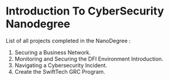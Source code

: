 # Introduction To CyberSecurity Nanodegree



List of all projects completed in the NanoDegree :

1. Securing a Business Network.
2. Monitoring and Securing the DFI Environment Introduction.
3. Navigating a Cybersecurity Incident.
4. Create the SwiftTech GRC Program.



